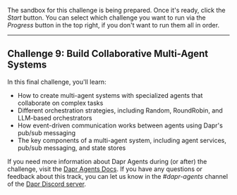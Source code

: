 The sandbox for this challenge is being prepared. Once it's ready, click the *Start* button. You can select which challenge you want to run via the *Progress* button in the top right, if you don't want to run them all in order.

---

## Challenge 9: Build Collaborative Multi-Agent Systems

In this final challenge, you'll learn:

- How to create multi-agent systems with specialized agents that collaborate on complex tasks
- Different orchestration strategies, including Random, RoundRobin, and LLM-based orchestrators
- How event-driven communication works between agents using Dapr's pub/sub messaging
- The key components of a multi-agent system, including agent services, pub/sub messaging, and state stores

If you need more information about Dapr Agents during (or after) the challenge, visit the [Dapr Agents Docs](https://diagrid.ws/dapr-agents-docs/). If you have any questions or feedback about this track, you can let us know in the *#dapr-agents* channel of the [Dapr Discord server](https://bit.ly/dapr-discord).
